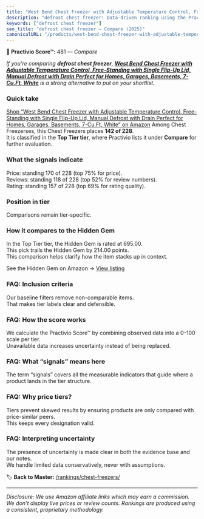 ```yaml
---
title: "West Bend Chest Freezer with Adjustable Temperature Control, Free-Standing with Single Flip-Up Lid, Manual Defrost with Drain Perfect for Homes, Garages, Basements, 7-Cu.Ft, White"
description: "defrost chest freezer: Data-driven ranking using the Practivio Score™. Positioned by quality, value, demand, findability, momentum."
keywords: ["defrost chest freezer"]
seo_title: "defrost chest freezer — Compare (2025)"
canonicalURL: "/products/west-bend-chest-freezer-with-adjustable-temperature-control-free-standing-with-single-flip-up-lid-manual-defrost-with-drain-perfect-for-homes-garages-basements-7-cuft-white-B0C1P8C8YB/"
---
```


**🛒 Practivio Score™:** 481 — _Compare_


*If you're comparing **defrost chest freezer**, **[West Bend Chest Freezer with Adjustable Temperature Control, Free-Standing with Single Flip-Up Lid, Manual Defrost with Drain Perfect for Homes, Garages, Basements, 7-Cu.Ft, White](https://www.amazon.com/dp/B0C1P8C8YB?tag=practivio-20)** is a strong alternative to put on your shortlist.*
### Quick take
[Shop “West Bend Chest Freezer with Adjustable Temperature Control, Free-Standing with Single Flip-Up Lid, Manual Defrost with Drain Perfect for Homes, Garages, Basements, 7-Cu.Ft, White” on Amazon](https://www.amazon.com/dp/B0C1P8C8YB?tag=practivio-20)
Among Chest Freezerses, this Chest Freezers places **142 of 228**.  
It is classified in the **Top Tier tier**, where Practivio lists it under **Compare** for further evaluation.

### What the signals indicate
Price: standing 170 of 228 (top 75% for price).  
Reviews: standing 118 of 228 (top 52% for review numbers).  
Rating: standing 157 of 228 (top 69% for rating quality).  

### Position in tier
Comparisons remain tier-specific.

### How it compares to the Hidden Gem
In the Top Tier tier, the Hidden Gem is rated at 695.00.  
This pick trails the Hidden Gem by 214.00 points.  
This comparison helps clarify how the item stacks up in context.  

See the Hidden Gem on Amazon → [View listing](https://www.amazon.com/dp/B08P6CS4SW?tag=practivio-20)

### FAQ: Inclusion criteria
Our baseline filters remove non-comparable items.  
That makes tier labels clear and defensible.

### FAQ: How the score works
We calculate the Practivio Score™ by combining observed data into a 0–100 scale per tier.  
Unavailable data increases uncertainty instead of being replaced.

### FAQ: What “signals” means here
The term “signals” covers all the measurable indicators that guide where a product lands in the tier structure.

### FAQ: Why price tiers?
Tiers prevent skewed results by ensuring products are only compared with price-similar peers.  
This keeps every designation valid.

### FAQ: Interpreting uncertainty
The presence of uncertainty is made clear in both the evidence base and our notes.  
We handle limited data conservatively, never with assumptions.

<!-- Missing template for Compare/CompareWithinPriceClass -->


🏷️ **Back to Master:** [/rankings/chest-freezers/](/rankings/chest-freezers/)

---
_Disclosure: We use Amazon affiliate links which may earn a commission. We don’t display live prices or review counts. Rankings are produced using a consistent, proprietary methodology._
